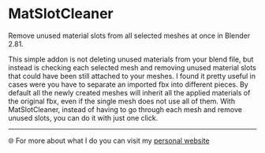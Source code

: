 # MatSlotCleaner
Remove unused material slots from all selected meshes at once in Blender 2.81.

This simple addon is not deleting unused materials from your blend file, but instead is checking each selected mesh and removing unused material slots that could have been still attached to your meshes.
I found it pretty useful in cases were you have to separate an imported fbx into different pieces. By default all the newly created meshes will inherit all the applied materials of the original fbx, even if the single mesh does not use all of them. With MatSlotCleaner, instead of having to go through each mesh and remove unused slots, you can do it with just one click.

---
:globe_with_meridians: For more about what I do you can visit my [personal website](https://www.nazzarenogiannelli.com/)
